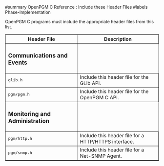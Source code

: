 ﻿#summary OpenPGM C Reference : Include these Header Files
#labels Phase-Implementation

OpenPGM C programs must include the appropriate header files from this list.


<table cellpadding='5' border='1' cellspacing='0'>
<tr>
<th>Header File</th>
<th>Description</th>
</tr>
<tr>
<td><h3>Communications and Events</h3></td>
</tr><tr>
<td><tt>glib.h</tt></td>
<td>Include this header file for the GLib API.</td>
</tr><tr>
<td><tt>pgm/pgm.h</tt></td>
<td>Include this header file for the OpenPGM C API.</td>
</tr><tr>
<td><h3>Monitoring and Administration</h3></td>
</tr><tr>
<td><tt>pgm/http.h</tt></td>
<td>Include this header file for a HTTP/HTTPS interface.</td>
</tr><tr>
<td><tt>pgm/snmp.h</tt></td>
<td>Include this header file for a Net-SNMP Agent.</td>
</tr>
</table>
